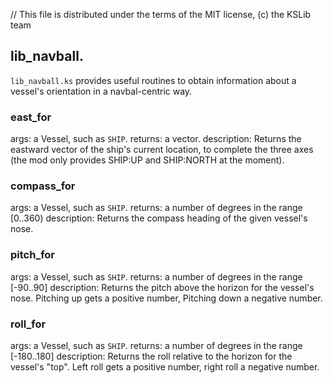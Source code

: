 // This file is distributed under the terms of the MIT license, (c) the KSLib team

## lib_navball.

``lib_navball.ks`` provides useful routines to obtain information about
a vessel's orientation in a navbal-centric way.

### east_for

args:
  a Vessel, such as ``SHIP``.
returns:
  a vector.
description:
  Returns the eastward vector of the ship's current location, to
  complete the three axes (the mod only provides SHIP:UP and
  SHIP:NORTH at the moment).

### compass_for

args:
  a Vessel, such as ``SHIP``.
returns:
  a number of degrees in the range [0..360)
description:
  Returns the compass heading of the given vessel's nose.

### pitch_for

args:
  a Vessel, such as ``SHIP``.
returns:
  a number of degrees in the range [-90..90]
description:
  Returns the pitch above the horizon for the vessel's nose.
  Pitching up gets a positive number, Pitching down a negative number.

### roll_for

args:
  a Vessel, such as ``SHIP``.
returns:
  a number of degrees in the range [-180..180]
description:
  Returns the roll relative to the horizon for the vessel's "top".
  Left roll gets a positive number, right roll a negative number.
